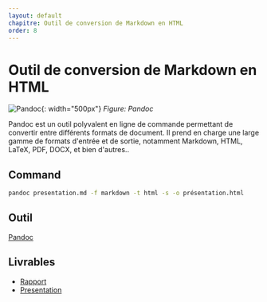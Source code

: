 ```yaml
---
layout: default
chapitre: Outil de conversion de Markdown en HTML
order: 8
---
```

# Outil de conversion de Markdown en HTML
 
![Pandoc](/lab-markdown\8.convertion-en-html\images\pandoc.png){: width="500px"}
*Figure: Pandoc*

<!-- note -->
Pandoc est un outil polyvalent en ligne de commande permettant de convertir entre différents formats de document. Il prend en charge une large gamme de formats d'entrée et de sortie, notamment Markdown, HTML, LaTeX, PDF, DOCX, et bien d'autres..
## Command

```bash
pandoc presentation.md -f markdown -t html -s -o présentation.html
```
## Outil 
[Pandoc](https://github.com/jgm/pandoc/releases/tag/3.1.12)

## Livrables

- [Rapport](/lab-markdown/8.convertion-en-html/rapport.html)
- [Presentation](/lab-markdown/8.convertion-en-html/presentation.html)
